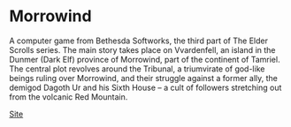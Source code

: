 # Morrowind

A computer game from Bethesda Softworks, the third part of The Elder Scrolls series. The main story takes place on
Vvardenfell, an island in the Dunmer (Dark Elf) province of Morrowind, part of the continent of Tamriel. The central
plot revolves around the Tribunal, a triumvirate of god-like beings ruling over Morrowind, and their struggle against a
former ally, the demigod Dagoth Ur and his Sixth House – a cult of followers stretching out from the volcanic Red
Mountain.

[Site](https://elderscrolls.bethesda.net/en/morrowind)
